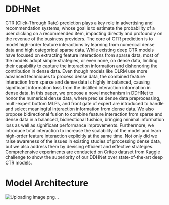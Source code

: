 # DDHNet
CTR (Click-Through Rate) prediction plays a key role in advertising and recommendation systems, whose goal is to estimate the probability of a user clicking on a recommended item, impacting directly and profoundly on the revenue of the business providers. The core of CTR prediction is to model high-order feature interactions by learning from numerical dense data and high categorical sparse data. While existing deep CTR models have focused on extracting feature interactions from sparse data, most of the models adopt simple strategies, or even none, on dense data, limiting their capability to capture the interaction information and dishonoring the contribution in dense data. Even though models like DLRM use more advanced techniques to process dense data, the combined feature interaction from sparse and dense data is highly imbalanced, causing significant information loss from the distilled interaction information in dense data. In this paper, we propose a novel mechanism in DDHNet to honor the numerical dense data, where precise dense data preprocessing, multi-expert bottom MLPs, and front gate of expert are introduced to handle and select meaningful interaction information from dense data. We also propose bidirectional fusion to combine feature interaction from sparse and dense data in a balanced, bidirectional fushion, bringing minimal information loss as well as significant performance improvements. Furthermore, we introduce total interaction to increase the scalability of the model and learn high-order feature interaction explicitly at the same time. Not only did we raise awareness of the issues in existing studies of processing dense data, but we also address them by devising efficient and effective strategies. Comprehensive experiments are conducted on Criteo dataset from Kaggle challenge to show the superiority of our DDHNet over state-of-the-art deep CTR models.
# Model Architecture
![Uploading image.png…]()

